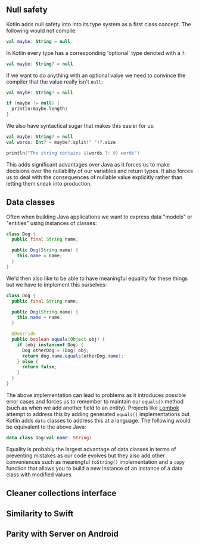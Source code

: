 ## Null safety

Kotlin adds null safety into into its type system as a first class
concept. The following would not compile:

```kotlin
val maybe: String = null
```
In Kotlin every type has a corresponding 'optional' type denoted
with a `?`:

```kotlin
val maybe: String? = null
```

If we want to do anything with an optional value we need to convince the compiler that the value really isn't `null`:

```kotlin
val maybe: String? = null

if (maybe != null) {
  println(maybe.length)
}
```

We also have syntactical sugar that makes this easier for us:

```kotlin
val maybe: String? = null
val words: Int? = maybe?.split(" ")?.size

println("The string contains ${words ?: 0} words")
```
This adds significant advantages over Java as it forces us to make decisions over the nullability of our variables and return types. It also forces us to deal with the consequences of nullable value explicitly rather than letting them sneak into production.

## Data classes

Often when building Java applications we want to express data "models" or "entities" using
instances of classes:

```java
class Dog {
  public final String name;

  public Dog(String name) {
    this.name = name;
  }
}
```

We'd then also like to be able to have meaningful equality for these things but
we have to implement this ourselves:

```java
class Dog {
  public final String name;

  public Dog(String name) {
    this.name = name;
  }

  @Override
  public boolean equals(Object obj) {
    if (obj instanceof Dog) {
      Dog otherDog = (Dog) obj;
      return dog.name.equals(otherDog.name);
    } else {
      return false;
    }
  }
}
```

The above implementation can lead to problems as it introduces possible error cases
and forces us to remember to maintain our `equals()` method (such as when we add another field to an entity). Projects like
[Lombok](https://projectlombok.org/) attempt to address this by adding generated
`equals()` implementations but Kotlin adds `data` classes to address this at a language. The following
would be equivalent to the above Java:

```kotlin
data class Dog(val name: String)
```

Equality is probably the largest advantage of data classes in terms of preventing mistakes
as our code evolves but they also add other conveniences such as meaningful `toString()` implementation
and a `copy` function that allows you to build a new instance of an instance of a data class
with modified values.

## Cleaner collections interface

## Similarity to Swift

## Parity with Server on Android
